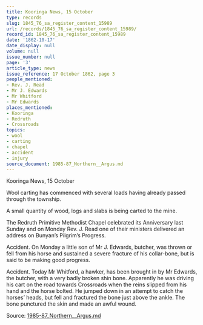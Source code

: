 ```yaml
---
title: Kooringa News, 15 October
type: records
slug: 1845_76_sa_register_content_15989
url: /records/1845_76_sa_register_content_15989/
record_id: 1845_76_sa_register_content_15989
date: '1862-10-17'
date_display: null
volume: null
issue_number: null
page: '3'
article_type: news
issue_reference: 17 October 1862, page 3
people_mentioned:
- Rev. J. Read
- Mr J. Edwards
- Mr Whitford
- Mr Edwards
places_mentioned:
- Kooringa
- Redruth
- Crossroads
topics:
- wool
- carting
- chapel
- accident
- injury
source_document: 1985-87_Northern__Argus.md
---
```


Kooringa News, 15 October

Wool carting has commenced with several loads having already passed through the township.

A small quantity of wood, logs and slabs is being carted to the mine.

The Redruth Primitive Methodist Chapel celebrated its Anniversary last Sunday and on Monday Rev. J. Read one of their ministers delivered an address on Bunyan’s Pilgrim’s Progress.

Accident.  On Monday a little son of Mr J. Edwards, butcher, was thrown or fell from his horse and sustained a severe fracture of his collar-bone, but is said to be making good progress.

Accident.  Today Mr Whitford, a hawker, has been brought in by Mr Edwards, the butcher, with a very badly broken shin bone.  Apparently he was driving his cart on the road towards Crossroads when the reins slipped from his hand and the horse bolted.  He jumped down in an attempt to catch the horses’ heads, but fell and fractured the bone just above the ankle.  The bone punctured the skin and made an awful wound.

Source: [1985-87_Northern__Argus.md](/downloads/markdown/1985-87_Northern__Argus.md)

